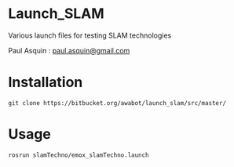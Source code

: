 # Launch_SLAM
Various launch files for testing SLAM technologies

Paul Asquin : paul.asquin@gmail.com

# Installation
```
git clone https://bitbucket.org/awabot/launch_slam/src/master/
```

# Usage
```
rosrun slamTechno/emox_slamTechno.launch
```